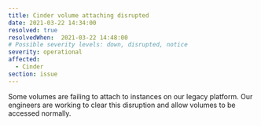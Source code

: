 ```yaml
---
title: Cinder volume attaching disrupted
date: 2021-03-22 14:34:00
resolved: true
resolvedWhen:  2021-03-22 14:48:00
# Possible severity levels: down, disrupted, notice
severity: operational
affected:
  - Cinder
section: issue
---
```


Some volumes are failing to attach to instances on our legacy platform. Our engineers are working to clear this disruption and allow volumes to be accessed normally.
